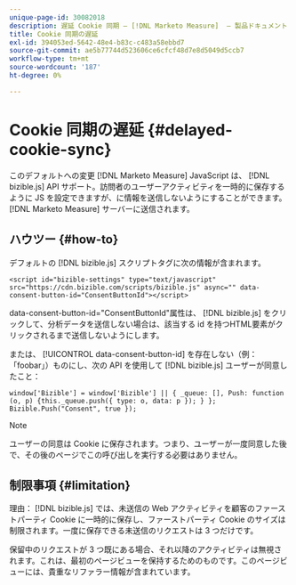 ```yaml
---
unique-page-id: 30082018
description: 遅延 Cookie 同期 — [!DNL Marketo Measure]  — 製品ドキュメント
title: Cookie 同期の遅延
exl-id: 394053ed-5642-48e4-b83c-c483a58ebbd7
source-git-commit: ae5b77744d523606ce6cfcf48d7e8d5049d5ccb7
workflow-type: tm+mt
source-wordcount: '187'
ht-degree: 0%

---
```


# Cookie 同期の遅延 {#delayed-cookie-sync}

このデフォルトへの変更 [!DNL Marketo Measure] JavaScript は、 [!DNL bizible.js] API サポート。訪問者のユーザーアクティビティを一時的に保存するように JS を設定できますが、に情報を送信しないようにすることができます。 [!DNL Marketo Measure] サーバーに送信されます。

## ハウツー {#how-to}

デフォルトの [!DNL bizible.js] スクリプトタグに次の情報が含まれます。

`<script id="bizible-settings" type="text/javascript" src="https://cdn.bizible.com/scripts/bizible.js" async="" data-consent-button-id="ConsentButtonId"></script>`

data-consent-button-id=&quot;ConsentButtonId&quot;属性は、 [!DNL bizible.js] をクリックして、分析データを送信しない場合は、該当する id を持つHTML要素がクリックされるまで送信しないようにします。

または、 [!UICONTROL data-consent-button-id] を存在しない（例：「foobar」）ものにし、次の API を使用して [!DNL bizible.js] ユーザーが同意したこと：

`window['Bizible'] = window['Bizible'] || { _queue: [], Push: function (o, p) {this._queue.push({ type: o, data: p }); } };`
`Bizible.Push("Consent", true });`

>[!NOTE]
>
>ユーザーの同意は Cookie に保存されます。つまり、ユーザーが一度同意した後で、その後のページでこの呼び出しを実行する必要はありません。

## 制限事項 {#limitation}

理由： [!DNL bizible.js] では、未送信の Web アクティビティを顧客のファーストパーティ Cookie に一時的に保存し、ファーストパーティ Cookie のサイズは制限されます。一度に保存できる未送信のリクエストは 3 つだけです。

保留中のリクエストが 3 つ既にある場合、それ以降のアクティビティは無視されます。これは、最初のページビューを保持するためのものです。このページビューには、貴重なリファラー情報が含まれています。
